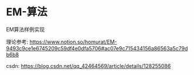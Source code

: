 # EM-算法
EM算法样例实现

理论参考:
https://www.notion.so/homurat/EM-9493c9ce1e6745209c59df4e0dfa5706#ac07e9c715434156a86563a5c79db6b8

csdn:
https://blog.csdn.net/qq_42464569/article/details/128255086
